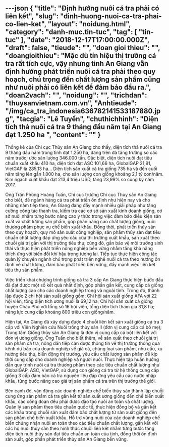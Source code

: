 ---json
{
    "title": "Định hướng nuôi cá tra phải có liên kết",
    "slug": "dinh-huong-nuoi-ca-tra-phai-co-lien-ket",
    "layout": "noidung.html",
    "category": "danh-muc.tin-tuc",
    "tag": [
        "tin-tuc"
    ],
    "date": "2018-12-17T17:00:00.000Z",
    "draft": false,
    "tieude": "",
    "doan gioi thieu": "",
    "doangioithieu": "Mặc dù tín hiệu thị trường cá tra rất tích cực, vậy nhưng tỉnh An Giang vẫn định hướng phát triển nuôi cá tra phải theo quy hoạch, chú trọng đến chất lượng sản phẩm cũng như nuôi phải có liên kết để đảm bảo đầu ra.",
    "doan2vach": "",
    "noidung": "",
    "trichdan": "thuysanvietnam.com.vn",
    "Anhtieude": "/img/ca_tra_indonesia636782141533187880.jpg",
    "tacgia": "Lê Tuyến",
    "chuthichhinh": "Diện tích thả nuôi cá tra 9 tháng đầu năm tại An Giang đạt 1.250 ha ",
    "__content__": ""
}
---
<p>Thống k&ecirc; của Chi cục Thủy sản An Giang cho thấy, diện t&iacute;ch thả nu&ocirc;i c&aacute; tra 9 th&aacute;ng đầu năm trong tỉnh đạt 1.250 ha, đang tr&ecirc;n đ&agrave; tăng trưởng so c&aacute;c năm trước; ước sản lượng 346.000 tấn. Đặc biệt, diện t&iacute;ch nu&ocirc;i đạt ti&ecirc;u chuẩn xuất khẩu 410 ha, diện t&iacute;ch đạt ASC 101,66 ha, GlobalGAP 21,91, VietGAP l&agrave; 285,13 ha... Diện t&iacute;ch sản xuất c&aacute; tra giống 735 ha v&agrave; đến cuối năm tăng l&ecirc;n gần 1.000 ha, cho sản lượng con giống khoảng 2,1 tỷ con/năm. Kim ngạch xuất khẩu đạt 213,4 triệu USD, tăng 23,99% so c&ugrave;ng kỳ năm 2017.</p>

<p>&Ocirc;ng Trần Ph&ugrave;ng Ho&agrave;ng Tuấn, Chi cục trưởng Chi cục Thủy sản An Giang cho biết, để ng&agrave;nh h&agrave;ng c&aacute; tra ph&aacute;t triển ổn định như hiện nay v&agrave; cho những năm tiếp theo, An Giang đang đẩy mạnh nhiều giải ph&aacute;p như tăng cường c&ocirc;ng t&aacute;c thanh tra, kiểm tra c&aacute;c cơ sở sản xuất kinh doanh giống, cơ sở nu&ocirc;i nhằm từng bước n&acirc;ng cao &yacute; thức trong việc đảm bảo điều kiện sản xuất v&agrave; chất lượng sản phẩm, g&oacute;p phần n&acirc;ng cao chất lượng giống, nu&ocirc;i thương phẩm phục vụ chế biến xuất khẩu. Đồng thời, ph&aacute;t triển thủy sản theo quy hoạch, quy m&ocirc; sản xuất c&ocirc;ng nghiệp, sản phẩm thủy sản đạt ti&ecirc;u chuẩn chất lượng đ&aacute;p ứng y&ecirc;u cầu của thị trường xuất khẩu, sản xuất theo chuỗi gi&aacute; trị gắn với thị trường ti&ecirc;u thụ; c&ugrave;ng đ&oacute;, gắn bảo vệ m&ocirc;i trường sinh th&aacute;i v&agrave; thực hiện ph&aacute;t triển n&ocirc;ng nghiệp bền vững nhằm tăng khả năng th&iacute;ch ứng với biến đổi kh&iacute; hậu trong tương lai. Tiếp tục thực hiện c&ocirc;ng t&aacute;c quản l&yacute; chuy&ecirc;n ng&agrave;nh ch&uacute; trọng ph&aacute;t triển nghề nu&ocirc;i c&aacute; tra theo hướng ổn định về chất lượng, đảm bảo ph&aacute;t triển bền vững, đẩy mạnh việc li&ecirc;n kết ti&ecirc;u thụ sản phẩm.</p>

<p>Việc triển khai chương tr&igrave;nh giống c&aacute; tra 3 cấp An Giang thực hiện bước đầu đ&atilde; đạt được một số kết quả nhất định, g&oacute;p phần gắn kết, cung cấp c&aacute; giống chất lượng cao cho c&aacute;c doanh nghiệp trong v&agrave; ngo&agrave;i tỉnh. Trong đ&oacute;, th&agrave;nh lập được 2 chi hội sản xuất giống gồm: Chi hội sản xuất giống AFA với 22 hội vi&ecirc;n, tổng diện t&iacute;ch ương nu&ocirc;i l&agrave; 69,12 ha; Chi hội sản xuất c&aacute; giống huyện Ch&acirc;u Ph&uacute; với tổng số 16 hội vi&ecirc;n, tổng diện t&iacute;ch tham gia 31,8 ha; năng lực cung cấp khoảng 800 triệu con giống/năm.</p>

<p>Hiện tại, An Giang đ&atilde; x&acirc;y dựng được 4 chuỗi li&ecirc;n kết sản xuất giống c&aacute; tra 3 cấp với Viện Nghi&ecirc;n cứu Nu&ocirc;i trồng thủy sản II (đơn vị cung cấp c&aacute; bố mẹ); Trung t&acirc;m Giống thủy sản An Giang l&agrave; đơn vị cung cấp c&aacute; bột li&ecirc;n kết với đơn vị ương giống. &Ocirc;ng Tuấn cho biết th&ecirc;m, về sản xuất theo chuỗi gi&aacute; trị sản phẩm c&aacute; tra, n&ocirc;ng d&acirc;n tiếp cận được th&ocirc;ng tin về thị trường th&ocirc;ng qua k&ecirc;nh dự b&aacute;o của doanh nghiệp về gi&aacute; cả, chủng loại sản phẩm, nhu cầu, xu hướng ti&ecirc;u thụ, biến động thị trường, y&ecirc;u cầu chất lượng sản phẩm để kịp thời cung cấp cho doanh nghiệp v&agrave; người nu&ocirc;i. Thực hiện tập huấn hướng dẫn quy tr&igrave;nh nu&ocirc;i c&aacute; tra thương phẩm theo c&aacute;c ti&ecirc;u chuẩn chất lượng như GlobalGAP, ASC, VietGAP, sử dụng con giống c&aacute; tra từ hệ thống cung cấp giống 3 cấp đảm bảo c&aacute; tra nguy&ecirc;n liệu đ&aacute;p ứng y&ecirc;u cầu c&aacute;c nước nhập khẩu, từng bước n&acirc;ng cao gi&aacute; trị sản phẩm c&aacute; tra tr&ecirc;n thị trường thế giới.</p>

<p>B&ecirc;n cạnh đ&oacute;, v&acirc;̣n đ&ocirc;̣ng c&aacute;c doanh nghiệp chế biến thủy sản th&agrave;nh lập chuỗi cung ứng sản ph&acirc;̉m cá tra gắn k&ecirc;́t từ sản xuất ương giống đến chế biến xuất khẩu, các c&ocirc;ng đoạn đều phải được đ&agrave;o tạo nu&ocirc;i an to&agrave;n v&agrave; chất lượng. Quản l&yacute; sản phẩm theo ti&ecirc;u chuẩn quốc tế, thực hiện đồng bộ v&agrave; gắn kết c&aacute;c kh&acirc;u trong chuỗi sản xuất đảm bảo chất lượng từ sản xuất giống đến sản phẩm chế biến xuất khẩu. Hỗ trợ v&ugrave;ng nu&ocirc;i của c&aacute;c doanh nghiệp chế biến chứng nhận nu&ocirc;i an to&agrave;n theo c&aacute;c ti&ecirc;u chuẩn chất lượng, gắn kết với c&aacute;c hộ nu&ocirc;i thủy sản theo h&igrave;nh thức chuỗi li&ecirc;n kết nhằm từng bước tăng diện t&iacute;ch nu&ocirc;i thủy sản đạt ti&ecirc;u chuẩn an to&agrave;n của tỉnh, đồng thời ổn định sản xuất, g&oacute;p phần ph&aacute;t triển thủy sản An Giang bền vững.</p>
